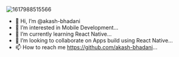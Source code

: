 
![1617988515566](https://user-images.githubusercontent.com/82175285/114217179-78201280-9985-11eb-85c3-f97c8bdb6e27.jpg)

- 👋 Hi, I’m @akash-bhadani
- 👀 I’m interested in Mobile Development...
- 🌱 I’m currently learning React Native...
- 💞️ I’m looking to collaborate on Apps build using React Native...
- 📫 How to reach me https://github.com/akash-bhadani...

<!---
akash-bhadani/akash-bhadani is a ✨ special ✨ repository because its `README.md` (this file) appears on your GitHub profile.
You can click the Preview link to take a look at your changes.
--->
